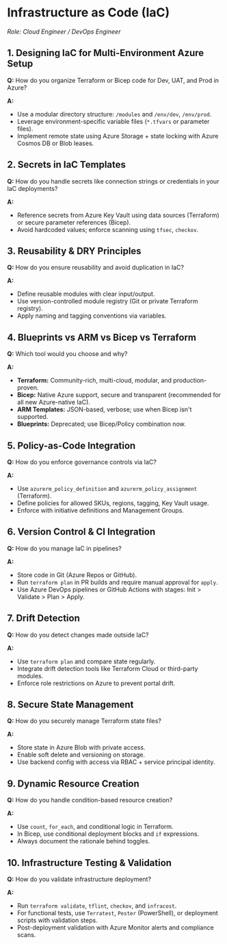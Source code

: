 # Infrastructure as Code (IaC)
*Role: Cloud Engineer / DevOps Engineer*

## 1. Designing IaC for Multi-Environment Azure Setup
**Q:** How do you organize Terraform or Bicep code for Dev, UAT, and Prod in Azure?

**A:**
- Use a modular directory structure: `/modules` and `/env/dev`, `/env/prod`.
- Leverage environment-specific variable files (`*.tfvars` or parameter files).
- Implement remote state using Azure Storage + state locking with Azure Cosmos DB or Blob leases.

## 2. Secrets in IaC Templates
**Q:** How do you handle secrets like connection strings or credentials in your IaC deployments?

**A:**
- Reference secrets from Azure Key Vault using data sources (Terraform) or secure parameter references (Bicep).
- Avoid hardcoded values; enforce scanning using `tfsec`, `checkov`.

## 3. Reusability & DRY Principles
**Q:** How do you ensure reusability and avoid duplication in IaC?

**A:**
- Define reusable modules with clear input/output.
- Use version-controlled module registry (Git or private Terraform registry).
- Apply naming and tagging conventions via variables.

## 4. Blueprints vs ARM vs Bicep vs Terraform
**Q:** Which tool would you choose and why?

**A:**
- **Terraform:** Community-rich, multi-cloud, modular, and production-proven.
- **Bicep:** Native Azure support, secure and transparent (recommended for all new Azure-native IaC).
- **ARM Templates:** JSON-based, verbose; use when Bicep isn't supported.
- **Blueprints:** Deprecated; use Bicep/Policy combination now.

## 5. Policy-as-Code Integration
**Q:** How do you enforce governance controls via IaC?

**A:**
- Use `azurerm_policy_definition` and `azurerm_policy_assignment` (Terraform).
- Define policies for allowed SKUs, regions, tagging, Key Vault usage.
- Enforce with initiative definitions and Management Groups.

## 6. Version Control & CI Integration
**Q:** How do you manage IaC in pipelines?

**A:**
- Store code in Git (Azure Repos or GitHub).
- Run `terraform plan` in PR builds and require manual approval for `apply`.
- Use Azure DevOps pipelines or GitHub Actions with stages: Init > Validate > Plan > Apply.

## 7. Drift Detection
**Q:** How do you detect changes made outside IaC?

**A:**
- Use `terraform plan` and compare state regularly.
- Integrate drift detection tools like Terraform Cloud or third-party modules.
- Enforce role restrictions on Azure to prevent portal drift.

## 8. Secure State Management
**Q:** How do you securely manage Terraform state files?

**A:**
- Store state in Azure Blob with private access.
- Enable soft delete and versioning on storage.
- Use backend config with access via RBAC + service principal identity.

## 9. Dynamic Resource Creation
**Q:** How do you handle condition-based resource creation?

**A:**
- Use `count`, `for_each`, and conditional logic in Terraform.
- In Bicep, use conditional deployment blocks and `if` expressions.
- Always document the rationale behind toggles.

## 10. Infrastructure Testing & Validation
**Q:** How do you validate infrastructure deployment?

**A:**
- Run `terraform validate`, `tflint`, `checkov`, and `infracost`.
- For functional tests, use `Terratest`, `Pester` (PowerShell), or deployment scripts with validation steps.
- Post-deployment validation with Azure Monitor alerts and compliance scans.
